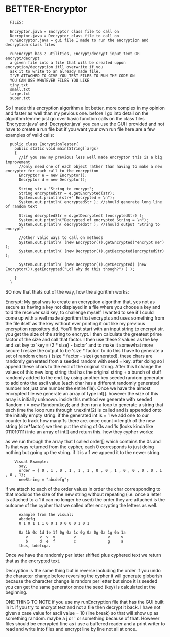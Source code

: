 # BETTER-Encryptor
      FILES: 
      
      Encryptor.java = Encryptor class file to call on
      Decryptor.java = Decryptor class file to call on
      runEncryptor.java = gui file I made to run the encryption and decryption class files
      
      runEncrypt has 2 utilities, Encrypt/decrypt input text OR encrypt/decrypt
      a given file into a file that will be created uppon encryption/decryption itll overwrite if you
      ask it to write to an already made file.
      I'VE ATTACHED TO GIVE YOU TEST FILES TO RUN THE CODE ON
      YOU CAN USE WHATEVER FILES YOU LIKE
      tiny.txt
      small.txt
      large.txt
      super.txt
So I made this encryption algorithm a lot better,
more complex in my opinion and faster as well than my pevious one.
before I go into detail on the algorithm lemme just go over basic function calls 
on the class files 'Encryptor.java' and 'Decryptor.java' you can use the GUI i provided 
and not have to create a run file but if you want your own run file here are a few examples of valid calls:

      public class EncryptionTester{
        public static void main(String[]args)
        {
          //if you saw my previous less well made encryptor this is a big improvement
          //only need one of each object rather than having to make a new encryptor for each call to the encryption
          Encryptor e = new Encryptor();
          Decryptor d = new Decryptor(); 

          String str = "String to encrypt";
          String encryptedStr = e.getEncrypted(str);
          System.out.println(str+" Encrypted = \n"); 
          System.out.println( encryptedStr ); //should generate long line of random text

          String decryptedStr = d.getDecrypted( (encryptedStr) );
          System.out.println("Decrypted of encrypted String = \n");
          System.out.println( decryptedStr ); //should output "String to encrypt"

          //other valid ways to call on methods
          System.out.println( (new Encryptor()).getEncrypted("encrypt me") );
          System.out.println( (new Decryptor()).getDecrypted(encryptedStr) );

          System.out.println( (new Decryptor()).getDecrypted( (new Encryptor()).getEncrypted("Lol why do this though?") ) );

        }
      }

SO now that thats out of the way, how the algorithm works:

Encrypt:
My goal was to create an encryption algorithm that, yes not as secure as having a key not displayed in 
a file where you choose a key and told the receiver said key, to challenge myself I wanted to see
if I could come up with a well made algorithm that encrypts and uses something from the file itself
as the key without ever printing it out like my previous encryption repository did.
You'll first start with an input string to encrypt str.
you get the size of the string to encrypt. 
i then calculate the greatest prime factor of the size and call that factor. 
I then use these 2 values as the key and set key to 'key = (2 * size) - factor'
and to make it somewhat more secure I resize the output to be 'size * factor'
to do this I have to generate a set of random chars ( (size * factor - size) generated).
these chars are randomly generated from a seeded random with seed = key.
after doing so I append these chars to the end of the original string. After this I change the values 
of this new long string that has the original string + a bunch of stuff randomly added to the end. by using
another key seeded random generator to add onto the ascii value (each char has a different randomly generated 
number not just one number the entire file). Once we have the almost encrypted file we generate an array of type int[].
however the size of this array is initially unknown. inside this method we generate with seeded Random r = new Random(key);
and then run a loop to generate a string that each time the loop runs through r.nextInt(2) is called and is appended onto
the initially empty string. if the generated int is = 1 we add one to our counter to track how many 1s there are.
once count = length of the new string (size*factor) we then put the string of 0s and 1s (looks kinda like 011010111)
into an array of int[] and return this.
how they cypher works:

as we run through the array that I called order[] which contains the 0s and 1s that was returned from the cypher, 
each 0 corresponds to just doing nothing but going up the string. if it is a 1 we append it to the newer string.

        Visual Example:
          say,
          order = { 0 , 1 , 0 , 1 , 1 , 1 , 0 , 0 , 1 , 0 , 0 , 0 , 0 , 1 , 0 , 1};
          newString = "abcdefg";
if we attach to each of the order values in order the char corresponding to that modulos the size of the new string
without repeating (i.e. once a letter is attached to a 1 it can no longer be used) the order they are attached is the 
outcome of the cypher that we called after encrypting the letters as well. 

          example from the visual:
          abcdefg
          0 1 0 1 1 1 0 0 1 0 0 0 0 1 0 1

          0a 1b 0c 1d 1e 1f 0g 0a 1c 0g 0a 0g 0a 1g 0a 1a
             v     v  v  v        v              v     v
             b     d  e  f        c              g     a
          thus, bdefcga.

Once we have the randomly per letter shifted plus cyphered text we return that as the encrypted text.

Decryption is the same thing but in reverse including the order if you undo the character change
before reversing the cypher it will generate gibberish because the character change is random per letter
but since it is seeded you can get the same generator once the seed (key) is calculated at the beginning.

ONE THING TO NOTE if you use my runEncryption file that has the GUI built in it. if you try to encrypt text and not a file
then decrypt it back. I have not given a case value for ascii value = 10 (line break) so that will show up as something random.
maybe a j or ' or something because of that. However files should be encrypted fine as i use a buffered reader and a print writer to
read and write into files and encrypt line by line not all at once.

